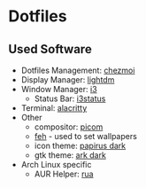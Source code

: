 # Dotfiles

## Used Software

- Dotfiles Management: [chezmoi](https://chezmoi.io)
- Display Manager: [lightdm](https://github.com/canonical/lightdm)
- Window Manager: [i3](https://i3wm.org)
  - Status Bar: [i3status](https://github.com/i3/i3status)
- Terminal: [alacritty](https://github.com/jwilm/alacritty)
- Other
  - compositor: [picom](https://github.com/yshui/picom)
  - [feh](https://feh.finalrewind.org/) - used to set wallpapers
  - icon theme: [papirus dark](https://github.com/PapirusDevelopmentTeam/papirus-icon-theme)
  - gtk theme: [ark dark](https://github.com/jnsh/arc-theme)
- Arch Linux specific
  - AUR Helper: [rua](https://github.com/vn971/rua)
